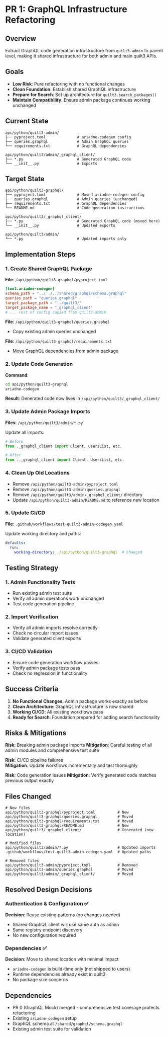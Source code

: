 # PR 1: GraphQL Infrastructure Refactoring

## Overview

Extract GraphQL code generation infrastructure from `quilt3-admin` to parent level, making it shared infrastructure for both admin and main quilt3 APIs.

## Goals

- **Low Risk**: Pure refactoring with no functional changes
- **Clean Foundation**: Establish shared GraphQL infrastructure
- **Prepare for Search**: Set up architecture for `quilt3.search_packages()`
- **Maintain Compatibility**: Ensure admin package continues working unchanged

## Current State

```
api/python/quilt3-admin/
├── pyproject.toml              # ariadne-codegen config
├── queries.graphql             # Admin GraphQL queries
└── requirements.txt            # GraphQL dependencies

api/python/quilt3/admin/_graphql_client/
├── *.py                        # Generated GraphQL code
└── __init__.py                 # Exports
```

## Target State

```
api/python/quilt3-graphql/
├── pyproject.toml              # Moved ariadne-codegen config
├── queries.graphql             # Admin queries (unchanged)
├── requirements.txt            # GraphQL dependencies
└── README.md                   # Code generation instructions

api/python/quilt3/_graphql_client/
├── *.py                        # Generated GraphQL code (moved here)
└── __init__.py                 # Updated exports

api/python/quilt3/admin/
└── *.py                        # Updated imports only
```

## Implementation Steps

### 1. Create Shared GraphQL Package

**File**: `/api/python/quilt3-graphql/pyproject.toml`
```toml
[tool.ariadne-codegen]
schema_path = "../../../shared/graphql/schema.graphql"
queries_path = "queries.graphql"
target_package_path = "../quilt3/"
target_package_name = "_graphql_client"
# ... rest of config copied from quilt3-admin
```

**File**: `/api/python/quilt3-graphql/queries.graphql`
- Copy existing admin queries unchanged

**File**: `/api/python/quilt3-graphql/requirements.txt`
- Move GraphQL dependencies from admin package

### 2. Update Code Generation

**Command**:
```bash
cd api/python/quilt3-graphql
ariadne-codegen
```

**Result**: Generated code now lives in `/api/python/quilt3/_graphql_client/`

### 3. Update Admin Package Imports

**Files**: `/api/python/quilt3/admin/*.py`

Update all imports:
```python
# Before
from ._graphql_client import Client, UsersList, etc.

# After  
from .._graphql_client import Client, UsersList, etc.
```

### 4. Clean Up Old Locations

- Remove `/api/python/quilt3-admin/pyproject.toml`
- Remove `/api/python/quilt3-admin/queries.graphql`
- Remove `/api/python/quilt3/admin/_graphql_client/` directory
- Update `/api/python/quilt3-admin/README.md` to reference new location

### 5. Update CI/CD

**File**: `.github/workflows/test-quilt3-admin-codegen.yaml`

Update working directory and paths:
```yaml
defaults:
  run:
    working-directory: ./api/python/quilt3-graphql  # Changed
```

## Testing Strategy

### 1. Admin Functionality Tests
- Run existing admin test suite
- Verify all admin operations work unchanged
- Test code generation pipeline

### 2. Import Verification
- Verify all admin imports resolve correctly
- Check no circular import issues
- Validate generated client exports

### 3. CI/CD Validation
- Ensure code generation workflow passes
- Verify admin package tests pass
- Check no regression in functionality

## Success Criteria

1. **No Functional Changes**: Admin package works exactly as before
2. **Clean Architecture**: GraphQL infrastructure is now shared
3. **Working CI/CD**: All existing workflows pass
4. **Ready for Search**: Foundation prepared for adding search functionality

## Risks & Mitigations

**Risk**: Breaking admin package imports
**Mitigation**: Careful testing of all admin modules and comprehensive test suite

**Risk**: CI/CD pipeline failures  
**Mitigation**: Update workflows incrementally and test thoroughly

**Risk**: Code generation issues
**Mitigation**: Verify generated code matches previous output exactly

## Files Changed

```
# New files
api/python/quilt3-graphql/pyproject.toml          # New
api/python/quilt3-graphql/queries.graphql         # Moved
api/python/quilt3-graphql/requirements.txt        # Moved
api/python/quilt3-graphql/README.md               # New
api/python/quilt3/_graphql_client/                # Generated (new location)

# Modified files  
api/python/quilt3/admin/*.py                      # Updated imports
.github/workflows/test-quilt3-admin-codegen.yaml  # Updated paths

# Removed files
api/python/quilt3-admin/pyproject.toml            # Removed
api/python/quilt3-admin/queries.graphql           # Moved
api/python/quilt3/admin/_graphql_client/          # Moved
```

## Resolved Design Decisions

### Authentication & Configuration ✅
**Decision**: Reuse existing patterns (no changes needed)
- Shared GraphQL client will use same auth as admin
- Same registry endpoint discovery
- No new configuration required

### Dependencies ✅
**Decision**: Move to shared location with minimal impact
- `ariadne-codegen` is build-time only (not shipped to users)
- Runtime dependencies already exist in quilt3
- No package size concerns

## Dependencies

- PR 0 (GraphQL Mock) merged - comprehensive test coverage protects refactoring
- Existing `ariadne-codegen` setup
- GraphQL schema at `/shared/graphql/schema.graphql`
- Existing admin test suite for validation